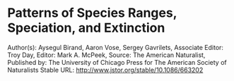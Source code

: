 # Patterns of Species Ranges, Speciation, and Extinction
Author(s): Aysegul Birand, Aaron Vose, Sergey Gavrilets, Associate Editor: Troy Day,
Editor: Mark A. McPeek,
Source: The American Naturalist,
Published by: The University of Chicago Press for The American Society of Naturalists
Stable URL: http://www.jstor.org/stable/10.1086/663202

